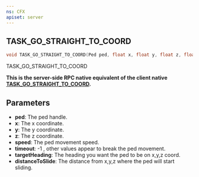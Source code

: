 ```yaml
---
ns: CFX
apiset: server
---
```

## TASK_GO_STRAIGHT_TO_COORD

```c
void TASK_GO_STRAIGHT_TO_COORD(Ped ped, float x, float y, float z, float speed, int timeout, float targetHeading, float distanceToSlide);
```

TASK_GO_STRAIGHT_TO_COORD

**This is the server-side RPC native equivalent of the client native [TASK\_GO\_STRAIGHT\_TO\_COORD](?_0xD76B57B44F1E6F8B).**

## Parameters
* **ped**: The ped handle.
* **x**: The x coordinate.
* **y**: The y coordinate.
* **z**: The z coordinate.
* **speed**: The ped movement speed.
* **timeout**: \-1 , other values appear to break the ped movement.
* **targetHeading**: The heading you want the ped to be on x,y,z coord.
* **distanceToSlide**: The distance from x,y,z where the ped will start sliding.


